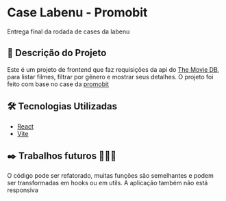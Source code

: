 # Case Labenu - Promobit

Entrega final da rodada de cases da labenu

## 🚀 Descrição do Projeto

Este é um projeto de frontend que faz requisições da api do [The Movie DB](https://developers.themoviedb.org/3/getting-started/introduction), para listar filmes, filtrar por gênero e mostrar seus detalhes. O projeto foi feito com base no case da [promobit](https://github.com/Promobit/front-end-challenge)

## 🛠️ Tecnologias Utilizadas

* [React](https://pt-br.reactjs.org/)
* [Vite](https://vitejs.dev/)

## ✒️ Trabalhos futuros 👨🏽‍💻

O código pode ser refatorado, muitas funções são semelhantes e podem ser transformadas em hooks ou em utils. A aplicação também não está responsiva
